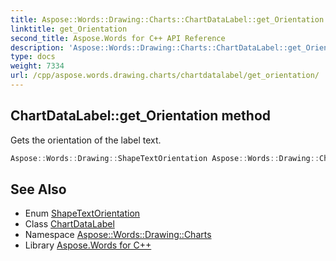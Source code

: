 ```yaml
---
title: Aspose::Words::Drawing::Charts::ChartDataLabel::get_Orientation method
linktitle: get_Orientation
second_title: Aspose.Words for C++ API Reference
description: 'Aspose::Words::Drawing::Charts::ChartDataLabel::get_Orientation method. Gets the orientation of the label text in C++.'
type: docs
weight: 7334
url: /cpp/aspose.words.drawing.charts/chartdatalabel/get_orientation/
---
```

## ChartDataLabel::get_Orientation method


Gets the orientation of the label text.

```cpp
Aspose::Words::Drawing::ShapeTextOrientation Aspose::Words::Drawing::Charts::ChartDataLabel::get_Orientation()
```

## See Also

* Enum [ShapeTextOrientation](../../../aspose.words.drawing/shapetextorientation/)
* Class [ChartDataLabel](../)
* Namespace [Aspose::Words::Drawing::Charts](../../)
* Library [Aspose.Words for C++](../../../)
